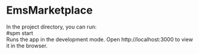 # EmsMarketplace
In the project directory, you can run:<br/>
  #spm start<br/>
Runs the app in the development mode.
Open http://localhost:3000 to view it in the browser.<br/>

